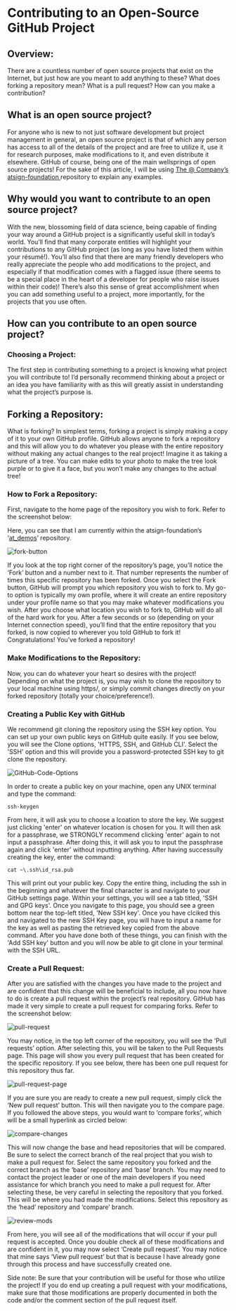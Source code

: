# Contributing to an Open-Source GitHub Project
## Overview:
There are a countless number of open source projects that exist on the Internet, but just how are you meant to add anything to these? What does forking a repository mean? What is a pull request? How can you make a contribution?

## What is an open source project?
For anyone who is new to not just software development but project management in general, an open source project is that of which any person has access to all of the details of the project and are free to utilize it, use it for research purposes, make modifications to it, and even distribute it elsewhere. GitHub of course, being one of the main wellsprings of open source projects! For the sake of this article, I will be using [The @ Company’s atsign-foundation ](https://github.com/atsign-foundation) repository to explain any examples. 

## Why would you want to contribute to an open source project?
With the new, blossoming field of data science, being capable of finding your way around a GitHub project is a significantly useful skill in today’s world. You’ll find that many corporate entities will highlight your contributions to any GitHub project (as long as you have listed them within your résumé!). You’ll also find that there are many friendly developers who really appreciate the people who add modifications to the project, and especially if that modification comes with a flagged issue (there seems to be a special place in the heart of a developer for people who raise issues within their code)! There’s also this sense of great accomplishment when you can add something useful to a project, more importantly, for the projects that you use often.

## How can you contribute to an open source project?
### Choosing a Project:
The first step in contributing something to a project is knowing what project you will contribute to! I’d personally recommend thinking about a project or an idea you have familiarity with as this will greatly assist in understanding what the project’s purpose is. 

## Forking a Repository:
What is forking? In simplest terms, forking a project is simply making a copy of it to your own GitHub profile. GitHub allows anyone to fork a repository and this will allow you to do whatever you please with the entire repository without making any actual changes to the real project! Imagine it as taking a picture of a tree. You can make edits to your photo to make the tree look purple or to give it a face, but you won’t make any changes to the actual tree! 

### How to Fork a Repository:

First, navigate to the home page of the repository you wish to fork. Refer to the screenshot below:

Here, you can see that I am currently within the atsign-foundation’s ‘[at_demos](https://github.com/atsign-foundation/at_demos)’ repository. 

 ![fork-button](images/contributing-project/fork-button.png "Fork button")



If you look at the top right corner of the repository’s page, you’ll notice the ‘Fork’ button and a number next to it. That number represents the number of times this specific repository has been forked. Once you select the Fork button, GitHub will prompt you which repository you wish to fork to. My go-to option is typically my own profile, where it will create an entire repository under your profile name so that you may make whatever modifications you wish. After you choose what location you wish to fork to, GitHub will do all of the hard work for you. After a few seconds or so (depending on your Internet connection speed), you’ll find that the entire repository that you forked, is now copied to wherever you told GitHub to fork it! Congratulations! You’ve forked a repository! 


### Make Modifications to the Repository:

Now, you can do whatever your heart so desires with the project! Depending on what the project is, you may wish to clone the repository to your local machine using https/, or simply commit changes directly on your forked repository (totally your choice/preference!).

### Creating a Public Key with GitHub

We recommend git cloning the repository using the SSH key option. You can set up your own public keys on GitHub quite easily. If you see below, you will see the Clone options, 'HTTPS, SSH, and GitHub CLI'. Select the 'SSH' option and this will provide you a password-protected SSH key to git clone the repository. 

![GitHub-Code-Options](images/getting-started/GitHub-Code-Options.png "download theme options")

In order to create a public key on your machine, open any UNIX terminal and type the command:

```
ssh-keygen
```

From here, it will ask you to choose a lcoation to store the key. We suggest just clicking 'enter' on whatever location is chosen for you. It will then ask for a passphrase, we STRONGLY recommend clicking 'enter' again to not input a passphrase. After doing this, it will ask you to input the passphrase again and click 'enter' without inputting anything. After having successully creating the key, enter the command:

```
cat ~\.ssh\id_rsa.pub
```

This will print out your public key. Copy the entire thing, including the ssh in the beginning and whatever the final character is and navigate to your GitHub settings page. Within your settings, you will see a tab titled, 'SSH and GPG keys'. Once you navigate to this page, you should see a green bottom near the top-left titled, 'New SSH key'. Once you have clciked this and navigated to the new SSH Key page, you will have to input a name for the key as well as pasting the retrieved key copied from the above command. After you have done both of these things, you can finish with the 'Add SSH key' button and you will now be able to git clone in your terminal with the SSH URL.  


### Create a Pull Request: 

After you are satisfied with the changes you have made to the project and are confident that this change will be beneficial to include, all you now have to do is create a pull request within the project’s real repository. GitHub has made it very simple to create a pull request for comparing forks. Refer to the screenshot below: 

![pull-request](images/contributing-project/pull-request.png "Pull request option")



You may notice, in the top left corner of the repository, you will see the ‘Pull requests’ option. After selecting this, you will be taken to the Pull Requests page. This page will show you every pull request that has been created for the specific repository. If you see below, there has been one pull request for this repository thus far. 

![pull-request-page](images/contributing-project/page-pull-request.png "Pull request page")



If you are sure you are ready to create a new pull request, simply click the ‘New pull request’ button. This will then navigate you to the compare page. If you followed the above steps, you would want to ‘compare forks’, which will be a small hyperlink as circled below: 

![compare-changes](images/contributing-project/compare-changes.png "Compare changes")

This will now change the base and head repositories that will be compared. Be sure to select the correct branch of the real project that you wish to make a pull request for. Select the same repository you forked and the correct branch as the ‘base’ repository and ‘base’ branch. You may need to contact the project leader or one of the main developers if you need assistance for which branch you need to make a pull request for. After selecting these, be very careful in selecting the repository that you forked. This will be where you had made the modifications. Select this repository as the ‘head’ repository and ‘compare’ branch. 

![review-mods](images/contributing-project/review-mods.png "Review modifications")

From here, you will see all of the modifications that will occur if your pull request is accepted. Once you double check all of these modifications and are confident in it, you may now select ‘Create pull request’. You may notice that mine says ‘View pull request’ but that is because I have already gone through this process and have successfully created one. 

Side note: 
Be sure that your contribution will be useful for those who utilize the project! If you do end up creating a pull request with your modifications, make sure that those modifications are properly documented in both the code and/or the comment section of the pull request itself. 
